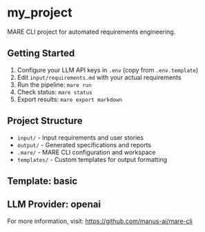 # my_project

MARE CLI project for automated requirements engineering.

## Getting Started

1. Configure your LLM API keys in `.env` (copy from `.env.template`)
2. Edit `input/requirements.md` with your actual requirements
3. Run the pipeline: `mare run`
4. Check status: `mare status`
5. Export results: `mare export markdown`

## Project Structure

- `input/` - Input requirements and user stories
- `output/` - Generated specifications and reports
- `.mare/` - MARE CLI configuration and workspace
- `templates/` - Custom templates for output formatting

## Template: basic
## LLM Provider: openai

For more information, visit: https://github.com/manus-ai/mare-cli
